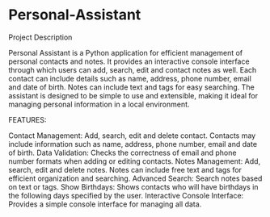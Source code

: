 # Personal-Assistant
Project Description

Personal Assistant is a Python application for efficient management of personal contacts and notes. It provides an interactive console interface through which users can add, search, edit and contact notes as well. Each contact can include details such as name, address, phone number, email and date of birth. Notes can include text and tags for easy searching. The assistant is designed to be simple to use and extensible, making it ideal for managing personal information in a local environment.

FEATURES:

Contact Management: Add, search, edit and delete contact. Contacts may include information such as name, address, phone number, email and date of birth. Data Validation: Checks the correctness of email and phone number formats when adding or editing contacts. Notes Management: Add, search, edit and delete notes. Notes can include free text and tags for efficient organization and searching. Advanced Search: Search notes based on text or tags. Show Birthdays: Shows contacts who will have birthdays in the following days specified by the user. Interactive Console Interface: Provides a simple console interface for managing all data.
